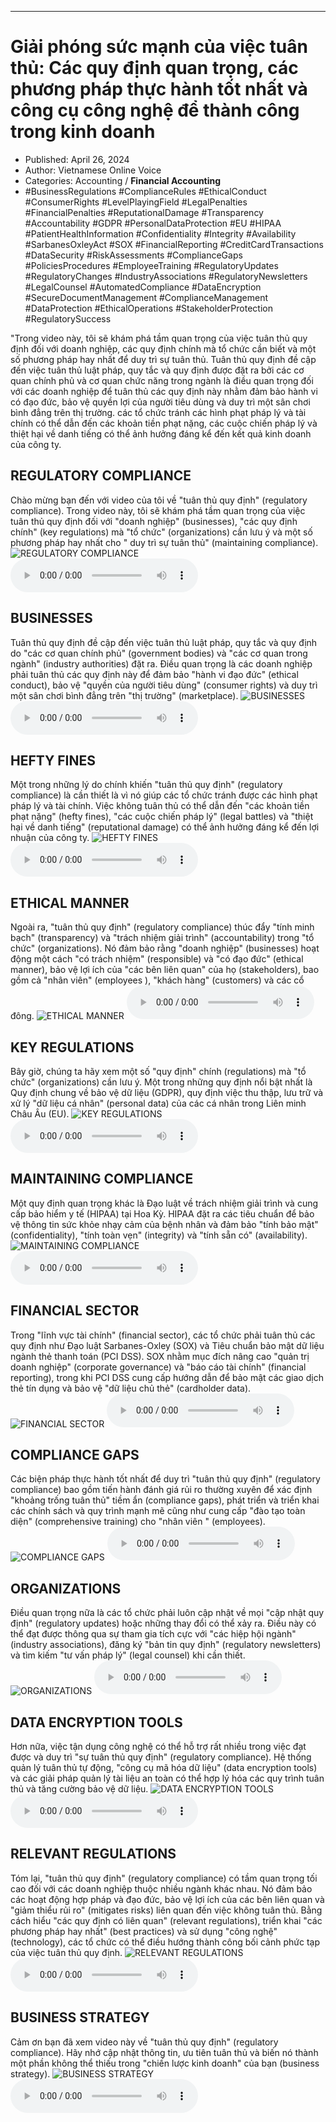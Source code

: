 
---

# Giải phóng sức mạnh của việc tuân thủ: Các quy định quan trọng, các phương pháp thực hành tốt nhất và công cụ công nghệ để thành công trong kinh doanh

- Published: April 26, 2024
- Author: Vietnamese Online Voice
- Categories: Accounting / **Financial Accounting**
- #BusinessRegulations #ComplianceRules #EthicalConduct #ConsumerRights #LevelPlayingField #LegalPenalties #FinancialPenalties #ReputationalDamage #Transparency #Accountability #GDPR #PersonalDataProtection #EU #HIPAA #PatientHealthInformation #Confidentiality #Integrity #Availability #SarbanesOxleyAct #SOX #FinancialReporting #CreditCardTransactions #DataSecurity #RiskAssessments #ComplianceGaps #PoliciesProcedures #EmployeeTraining #RegulatoryUpdates #RegulatoryChanges #IndustryAssociations #RegulatoryNewsletters #LegalCounsel #AutomatedCompliance #DataEncryption #SecureDocumentManagement #ComplianceManagement #DataProtection #EthicalOperations #StakeholderProtection #RegulatorySuccess

"Trong video này, tôi sẽ khám phá tầm quan trọng của việc tuân thủ quy định đối với doanh nghiệp, các quy định chính mà tổ chức cần biết và một số phương pháp hay nhất để duy trì sự tuân thủ. Tuân thủ quy định đề cập đến việc tuân thủ luật pháp, quy tắc và quy định được đặt ra bởi các cơ quan chính phủ và cơ quan chức năng trong ngành là điều quan trọng đối với các doanh nghiệp để tuân thủ các quy định này nhằm đảm bảo hành vi có đạo đức, bảo vệ quyền lợi của người tiêu dùng và duy trì một sân chơi bình đẳng trên thị trường. các tổ chức tránh các hình phạt pháp lý và tài chính có thể dẫn đến các khoản tiền phạt nặng, các cuộc chiến pháp lý và thiệt hại về danh tiếng có thể ảnh hưởng đáng kể đến kết quả kinh doanh của công ty.


## REGULATORY COMPLIANCE

Chào mừng bạn đến với video của tôi về "tuân thủ quy định" (regulatory compliance). Trong video này, tôi sẽ khám phá tầm quan trọng của việc tuân thủ quy định đối với "doanh nghiệp" (businesses), "các quy định chính" (key regulations) mà "tổ chức" (organizations) cần lưu ý và một số phương pháp hay nhất cho " duy trì sự tuân thủ" (maintaining compliance).
![REGULATORY COMPLIANCE](https://http-archiver-apis-production-80.schnworks.com/storage/images/transitions/2024-04-26/transition-16795517752-Montserrat-Medium-9C27B0.jpg)
<audio controls>
    <source src="https://http-archiver-apis-production-80.schnworks.com/storage/audio/file-18968646306.mp3" type="audio/mpeg">
</audio>



## BUSINESSES

Tuân thủ quy định đề cập đến việc tuân thủ luật pháp, quy tắc và quy định do "các cơ quan chính phủ" (government bodies) và "các cơ quan trong ngành" (industry authorities) đặt ra. Điều quan trọng là các doanh nghiệp phải tuân thủ các quy định này để đảm bảo "hành vi đạo đức" (ethical conduct), bảo vệ "quyền của người tiêu dùng" (consumer rights) và duy trì một sân chơi bình đẳng trên "thị trường" (marketplace).
![BUSINESSES](https://http-archiver-apis-production-80.schnworks.com/storage/images/transitions/2024-04-26/transition--9779660057-Montserrat-Regular-1A237E.jpg)
<audio controls>
    <source src="https://http-archiver-apis-production-80.schnworks.com/storage/audio/file-511101676.mp3" type="audio/mpeg">
</audio>



## HEFTY FINES

Một trong những lý do chính khiến "tuân thủ quy định" (regulatory compliance) là cần thiết là vì nó giúp các tổ chức tránh được các hình phạt pháp lý và tài chính. Việc không tuân thủ có thể dẫn đến "các khoản tiền phạt nặng" (hefty fines), "các cuộc chiến pháp lý" (legal battles) và "thiệt hại về danh tiếng" (reputational damage) có thể ảnh hưởng đáng kể đến lợi nhuận của công ty.
![HEFTY FINES](https://http-archiver-apis-production-80.schnworks.com/storage/images/transitions/2024-04-26/transition--18041514038-Montserrat-ExtraBold-673AB7.jpg)
<audio controls>
    <source src="https://http-archiver-apis-production-80.schnworks.com/storage/audio/file-10378889652.mp3" type="audio/mpeg">
</audio>



## ETHICAL MANNER

Ngoài ra, "tuân thủ quy định" (regulatory compliance) thúc đẩy "tính minh bạch" (transparency) và "trách nhiệm giải trình" (accountability) trong "tổ chức" (organizations). Nó đảm bảo rằng "doanh nghiệp" (businesses) hoạt động một cách "có trách nhiệm" (responsible) và "có đạo đức" (ethical manner), bảo vệ lợi ích của "các bên liên quan" của họ (stakeholders), bao gồm cả "nhân viên" (employees ), "khách hàng" (customers) và các cổ đông.
![ETHICAL MANNER](https://http-archiver-apis-production-80.schnworks.com/storage/images/transitions/2024-04-26/transition-2513382315-Montserrat-Black-004895.jpg)
<audio controls>
    <source src="https://http-archiver-apis-production-80.schnworks.com/storage/audio/file-3975410782.mp3" type="audio/mpeg">
</audio>



## KEY REGULATIONS

Bây giờ, chúng ta hãy xem một số "quy định" chính (regulations) mà "tổ chức" (organizations) cần lưu ý. Một trong những quy định nổi bật nhất là Quy định chung về bảo vệ dữ liệu (GDPR), quy định việc thu thập, lưu trữ và xử lý "dữ liệu cá nhân" (personal data) của các cá nhân trong Liên minh Châu Âu (EU).
![KEY REGULATIONS](https://http-archiver-apis-production-80.schnworks.com/storage/images/transitions/2024-04-26/transition-17011765422-Montserrat-ExtraBold-303F9F.jpg)
<audio controls>
    <source src="https://http-archiver-apis-production-80.schnworks.com/storage/audio/file-5639928057.mp3" type="audio/mpeg">
</audio>



## MAINTAINING COMPLIANCE

Một quy định quan trọng khác là Đạo luật về trách nhiệm giải trình và cung cấp bảo hiểm y tế (HIPAA) tại Hoa Kỳ. HIPAA đặt ra các tiêu chuẩn để bảo vệ thông tin sức khỏe nhạy cảm của bệnh nhân và đảm bảo "tính bảo mật" (confidentiality), "tính toàn vẹn" (integrity) và "tính sẵn có" (availability).
![MAINTAINING COMPLIANCE](https://http-archiver-apis-production-80.schnworks.com/storage/images/transitions/2024-04-26/transition-9598373696-Montserrat-Black-303F9F.jpg)
<audio controls>
    <source src="https://http-archiver-apis-production-80.schnworks.com/storage/audio/file-13330352572.mp3" type="audio/mpeg">
</audio>



## FINANCIAL SECTOR

Trong "lĩnh vực tài chính" (financial sector), các tổ chức phải tuân thủ các quy định như Đạo luật Sarbanes-Oxley (SOX) và Tiêu chuẩn bảo mật dữ liệu ngành thẻ thanh toán (PCI DSS). SOX nhằm mục đích nâng cao "quản trị doanh nghiệp" (corporate governance) và "báo cáo tài chính" (financial reporting), trong khi PCI DSS cung cấp hướng dẫn để bảo mật các giao dịch thẻ tín dụng và bảo vệ "dữ liệu chủ thẻ" (cardholder data).
![FINANCIAL SECTOR](https://http-archiver-apis-production-80.schnworks.com/storage/images/transitions/2024-04-26/transition-35208732003-Montserrat-Bold-303F9F.jpg)
<audio controls>
    <source src="https://http-archiver-apis-production-80.schnworks.com/storage/audio/file-7254677907.mp3" type="audio/mpeg">
</audio>



## COMPLIANCE GAPS

Các biện pháp thực hành tốt nhất để duy trì "tuân thủ quy định" (regulatory compliance) bao gồm tiến hành đánh giá rủi ro thường xuyên để xác định "khoảng trống tuân thủ" tiềm ẩn (compliance gaps), phát triển và triển khai các chính sách và quy trình mạnh mẽ cũng như cung cấp "đào tạo toàn diện" (comprehensive training) cho "nhân viên " (employees).
![COMPLIANCE GAPS](https://http-archiver-apis-production-80.schnworks.com/storage/images/transitions/2024-04-26/transition--12428992929-Montserrat-Regular-303F9F.jpg)
<audio controls>
    <source src="https://http-archiver-apis-production-80.schnworks.com/storage/audio/file-20454247844.mp3" type="audio/mpeg">
</audio>



## ORGANIZATIONS

Điều quan trọng nữa là các tổ chức phải luôn cập nhật về mọi "cập nhật quy định" (regulatory updates) hoặc những thay đổi có thể xảy ra. Điều này có thể đạt được thông qua sự tham gia tích cực với "các hiệp hội ngành" (industry associations), đăng ký "bản tin quy định" (regulatory newsletters) và tìm kiếm "tư vấn pháp lý" (legal counsel) khi cần thiết.
![ORGANIZATIONS](https://http-archiver-apis-production-80.schnworks.com/storage/images/transitions/2024-04-26/transition--14901523534-Montserrat-Bold-303F9F.jpg)
<audio controls>
    <source src="https://http-archiver-apis-production-80.schnworks.com/storage/audio/file-994050986.mp3" type="audio/mpeg">
</audio>



## DATA ENCRYPTION TOOLS

Hơn nữa, việc tận dụng công nghệ có thể hỗ trợ rất nhiều trong việc đạt được và duy trì "sự tuân thủ quy định" (regulatory compliance). Hệ thống quản lý tuân thủ tự động, "công cụ mã hóa dữ liệu" (data encryption tools) và các giải pháp quản lý tài liệu an toàn có thể hợp lý hóa các quy trình tuân thủ và tăng cường bảo vệ dữ liệu.
![DATA ENCRYPTION TOOLS](https://http-archiver-apis-production-80.schnworks.com/storage/images/transitions/2024-04-26/transition-44500745943-Montserrat-ExtraBold-512DA8.jpg)
<audio controls>
    <source src="https://http-archiver-apis-production-80.schnworks.com/storage/audio/file-18258912138.mp3" type="audio/mpeg">
</audio>



## RELEVANT REGULATIONS

Tóm lại, "tuân thủ quy định" (regulatory compliance) có tầm quan trọng tối cao đối với các doanh nghiệp thuộc nhiều ngành khác nhau. Nó đảm bảo các hoạt động hợp pháp và đạo đức, bảo vệ lợi ích của các bên liên quan và "giảm thiểu rủi ro" (mitigates risks) liên quan đến việc không tuân thủ. Bằng cách hiểu "các quy định có liên quan" (relevant regulations), triển khai "các phương pháp hay nhất" (best practices) và sử dụng "công nghệ" (technology), các tổ chức có thể điều hướng thành công bối cảnh phức tạp của việc tuân thủ quy định.
![RELEVANT REGULATIONS](https://http-archiver-apis-production-80.schnworks.com/storage/images/transitions/2024-04-26/transition--20981658788-Montserrat-Medium-512DA8.jpg)
<audio controls>
    <source src="https://http-archiver-apis-production-80.schnworks.com/storage/audio/file-9711887525.mp3" type="audio/mpeg">
</audio>



## BUSINESS STRATEGY

Cảm ơn bạn đã xem video này về "tuân thủ quy định" (regulatory compliance). Hãy nhớ cập nhật thông tin, ưu tiên tuân thủ và biến nó thành một phần không thể thiếu trong "chiến lược kinh doanh" của bạn (business strategy).
![BUSINESS STRATEGY](https://http-archiver-apis-production-80.schnworks.com/storage/images/transitions/2024-04-26/transition-16036802493-Montserrat-ExtraBold-004895.jpg)
<audio controls>
    <source src="https://http-archiver-apis-production-80.schnworks.com/storage/audio/file-615980571.mp3" type="audio/mpeg">
</audio>

